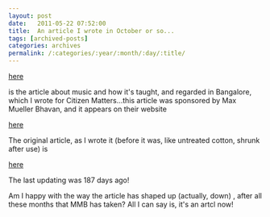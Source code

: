 ```yaml
---
layout: post
date:	2011-05-22 07:52:00
title:  An article I wrote in October or so...
tags: [archived-posts]
categories: archives
permalink: /:categories/:year/:month/:day/:title/
---
```

<a href="http://bangalore.citizenmatters.in/articles/view/3019-learning-music-in-the-city?utm_source=feedburner&utm_medium=email&utm_campaign=Feed%3A+deponti+%28deponti%29"> here </a>

is the article about music and how it's taught, and regarded in Bangalore, which I wrote for Citizen Matters...this article was sponsored  by Max Mueller Bhavan, and it appears on their website

<a href="http://www.goethe.de/ins/in/lp/prj/kus/en7542936.htm"> here </a>


The original article, as I wrote it (before it was, like untreated cotton, shrunk after use) is

<a href="https://docs.google.com/document/d/1Y4g28NR1EApIvPTU1XJppbm7nBW_Qtpo5rJMYFh96Fc/edit?hl=en_US&authkey=CKDc_6gI"> here </a>

The last updating was 187 days ago!

Am I happy with the way the article has shaped up (actually, down) , after all these months that MMB has taken? All I can say is, it's an artcl now!
